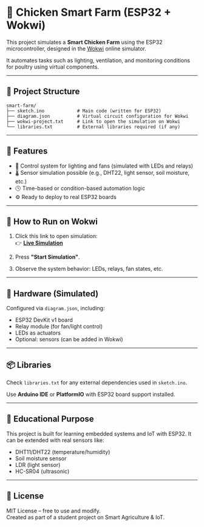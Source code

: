 # 🐔 Chicken Smart Farm (ESP32 + Wokwi)

This project simulates a **Smart Chicken Farm** using the ESP32 microcontroller, designed in the [Wokwi](https://wokwi.com) online simulator.

It automates tasks such as lighting, ventilation, and monitoring conditions for poultry using virtual components.

---

## 📂 Project Structure

```
smart-farm/
├── sketch.ino            # Main code (written for ESP32)
├── diagram.json          # Virtual circuit configuration for Wokwi
├── wokwi-project.txt     # Link to open the simulation on Wokwi
└── libraries.txt         # External libraries required (if any)
```

---

## 🔧 Features

- 🧠 Control system for lighting and fans (simulated with LEDs and relays)
- 🌡️ Sensor simulation possible (e.g., DHT22, light sensor, soil moisture, etc.)
- 🕓 Time-based or condition-based automation logic
- ⚙️ Ready to deploy to real ESP32 boards

---

## 🚀 How to Run on Wokwi

1. Click this link to open simulation:  
   👉 **[Live Simulation](https://wokwi.com/projects/407033391730481153)**

2. Press **"Start Simulation"**.

3. Observe the system behavior: LEDs, relays, fan states, etc.

---

## 🧰 Hardware (Simulated)

Configured via `diagram.json`, including:
- ESP32 DevKit v1 board
- Relay module (for fan/light control)
- LEDs as actuators
- Optional: sensors (can be added in Wokwi)

---

## 📦 Libraries

Check `libraries.txt` for any external dependencies used in `sketch.ino`.

Use **Arduino IDE** or **PlatformIO** with ESP32 board support installed.

---

## 🧠 Educational Purpose

This project is built for learning embedded systems and IoT with ESP32.
It can be extended with real sensors like:
- DHT11/DHT22 (temperature/humidity)
- Soil moisture sensor
- LDR (light sensor)
- HC-SR04 (ultrasonic)

---

## 📜 License

MIT License – free to use and modify.  
Created as part of a student project on Smart Agriculture & IoT.
